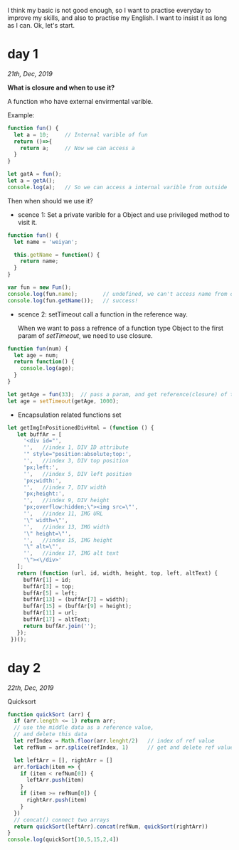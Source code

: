 I think my basic is not good enough, so I want to practise everyday to improve my skills, and also to practise my English. I want to insist it as long as I can. Ok, let's start.

# day 1
_21th, Dec, 2019_

__What is closure and when to use it?__

A function who have external envirmental varible.

Example: 

```js
function fun() {
  let a = 10;     // Internal varible of fun
  return ()=>{
    return a;     // Now we can access a
  }
}

let gatA = fun();
let a = getA();
console.log(a);   // So we can access a internal varible from outside
```

Then when should we use it?
* scence 1: Set a private varible for a Object and use privileged method to visit it.

```js
function fun() {
  let name = 'weiyan';

  this.getName = function() {
    return name;
  }
}

var fun = new Fun();
console.log(fun.name);        // undefined, we can't access name from outside
console.log(fun.getName());   // success!
```

* scence 2: setTimeout call a function in the reference way.

  When we want to pass a refrence of a function type Object to the first param of _setTimeout_, we need to use closure.

```js
function fun(num) {
  let age = num;
  return function() {
    console.log(age);
  }
}

let getAge = fun(33);  // pass a param, and get reference(closure) of the function
let age = setTimeout(getAge, 1000);
```

* Encapsulation related functions set

```js
let getImgInPositionedDivHtml = (function () {
   let buffAr = [
     '<div id="',
     '',   //index 1, DIV ID attribute  
     '" style="position:absolute;top:',
     '',   //index 3, DIV top position  
     'px;left:',
     '',   //index 5, DIV left position  
     'px;width:',
     '',   //index 7, DIV width  
     'px;height:',
     '',   //index 9, DIV height  
     'px;overflow:hidden;\"><img src=\"',
     '',   //index 11, IMG URL  
     '\" width=\"',
     '',   //index 13, IMG width  
     '\" height=\"',
     '',   //index 15, IMG height  
     '\" alt=\"',
     '',   //index 17, IMG alt text  
     '\"><\/div>'
   ];
   return (function (url, id, width, height, top, left, altText) {
     buffAr[1] = id;
     buffAr[3] = top;
     buffAr[5] = left;
     buffAr[13] = (buffAr[7] = width);
     buffAr[15] = (buffAr[9] = height);
     buffAr[11] = url;
     buffAr[17] = altText;
     return buffAr.join('');
   });
 })();  
```
# day 2
_22th, Dec, 2019_

Quicksort

```js
function quickSort (arr) {
  if (arr.length <= 1) return arr;
  // use the middle data as a reference value,
  // and delete this data
  let refIndex = Math.floor(arr.lenght/2)   // index of ref value
  let refNum = arr.splice(refIndex, 1)      // get and delete ref value

  let leftArr = [], rightArr = []
  arr.forEach(item => {
    if (item < refNum[0]) {
      leftArr.push(item)
    }
    if (item >= refNum[0]) {
      rightArr.push(item)
    }
  })
  // concat() connect two arrays
  return quickSort(leftArr).concat(refNum, quickSort(rightArr))
}
console.log(quickSort[10,5,15,2,4])
```